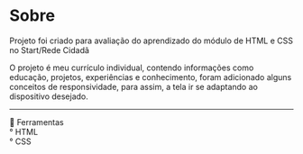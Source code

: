 # Sobre
Projeto foi criado para avaliação do aprendizado do módulo de HTML e CSS no Start/Rede Cidadã

O projeto é meu currículo individual, contendo informações como educação, projetos, experiências e conhecimento, foram adicionado alguns conceitos de responsividade, para assim, a tela ir se adaptando ao dispositivo desejado.

<hr>

🚀 Ferramentas <br>
° HTML <br>
° CSS
